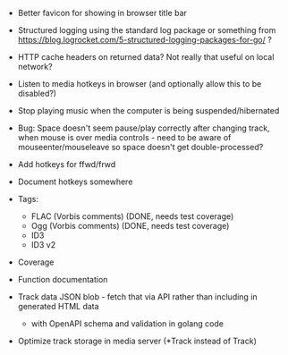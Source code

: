  * Better favicon for showing in browser title bar

 * Structured logging using the standard log package or something from https://blog.logrocket.com/5-structured-logging-packages-for-go/ ?

 * HTTP cache headers on returned data? Not really that useful on local network?

 * Listen to media hotkeys in browser (and optionally allow this to be disabled?)
 * Stop playing music when the computer is being suspended/hibernated

 * Bug: Space doesn't seem pause/play correctly after changing track, when mouse is over media controls - need to be aware of mouseenter/mouseleave so space doesn't get double-processed?
 * Add hotkeys for ffwd/frwd
 * Document hotkeys somewhere

 * Tags:
   * FLAC (Vorbis comments) (DONE, needs test coverage)
   * Ogg (Vorbis comments) (DONE, needs test coverage)
   * ID3
   * ID3 v2

 * Coverage
 * Function documentation

 * Track data JSON blob - fetch that via API rather than including in generated HTML data
   * with OpenAPI schema and validation in golang code
 * Optimize track storage in media server (*Track instead of Track)